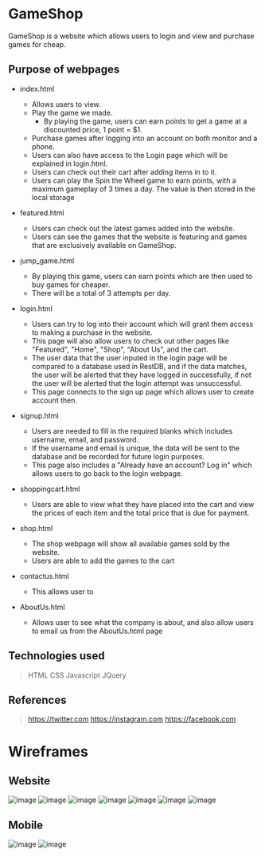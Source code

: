 # GameShop
GameShop is a website which allows users to login and view and purchase games for cheap.

## Purpose of webpages

* index.html
    * Allows users to view.
    * Play the game we made.
        * By playing the game, users can earn points to get a game at a discounted price, 1 point = $1.
    * Purchase games after logging into an account on both monitor and a phone.
    * Users can also have access to the Login page which will be explained in login.html.
    * Users can check out their cart after adding items in to it.
    * Users can play the Spin the Wheel game to earn points, with a maximum gameplay of 3 times a day. The value is then stored in the local storage
    
* featured.html
    * Users can check out the latest games added into the website.
    * Users can see the games that the website is featuring and games that are exclusively available on GameShop.

* jump_game.html
    * By playing this game, users can earn points which are then used to buy games for cheaper.
    * There will be a total of 3 attempts per day.

* login.html
    * Users can try to log into their account which will grant them access to making a purchase in the website.
    * This page will also allow users to check out other pages like "Featured", "Home", "Shop", "About Us", and the cart.
    * The user data that the user inputed in the login page will be compared to a database used in RestDB, and if the data matches, the user will be alerted that they have logged in successfully, if not the user will be alerted that the login attempt was unsuccessful.
    * This page connects to the sign up page which allows user to create account then.

* signup.html
    * Users are needed to fill in the required blanks which includes username, email, and password. 
    * If the username and email is unique, the data will be sent to the database and be recorded for future login purposes.
    * This page also includes a "Already have an account? Log in" which allows users to go back to the login webpage.

* shoppingcart.html
    * Users are able to view what they have placed into the cart and view the prices of each item and the total price that is due for payment.

* shop.html
    * The shop webpage will show all available games sold by the website.
    * Users are able to add the games to the cart

* contactus.html
    * This allows user to 

* AboutUs.html
    * Allows user to see what the company is about, and also allow users to email us from the AboutUs.html page

## Technologies used

> HTML
> CSS
> Javascript
> JQuery

## References

> https://twitter.com
> https://instagram.com
> https://facebook.com

# Wireframes
## Website
![image](https://user-images.githubusercontent.com/116325458/218127568-6af626d8-7cb9-4ad5-8e49-29bf3bcf55cf.png)
![image](https://user-images.githubusercontent.com/116325458/218127602-67776b91-98c8-4181-82cc-fd7e68d4df8d.png)
![image](https://user-images.githubusercontent.com/116325458/218127674-3bd987ef-f1c5-4c8a-a95d-eb769e2a001a.png)
![image](https://user-images.githubusercontent.com/116325458/218127728-69247bda-4d70-46f8-893d-bf6a2d7a36e2.png)
![image](https://user-images.githubusercontent.com/116325458/218127781-904aafa5-9af3-44b7-9f17-8caff765a5af.png)
![image](https://user-images.githubusercontent.com/116325458/218127838-2dbabe4b-5e72-438a-aa8c-f4b9565ebe90.png)
![image](https://user-images.githubusercontent.com/116325458/218127876-8de7af7e-e001-4e61-9a0d-4d90bff4332b.png)

## Mobile
![image](https://user-images.githubusercontent.com/116325458/218128026-6e344434-9170-4115-be18-ea7f3d1070f9.png)
![image](https://user-images.githubusercontent.com/116325458/218128084-b71b5b12-9c6d-4e68-a6a0-b7bc9da00501.png)

